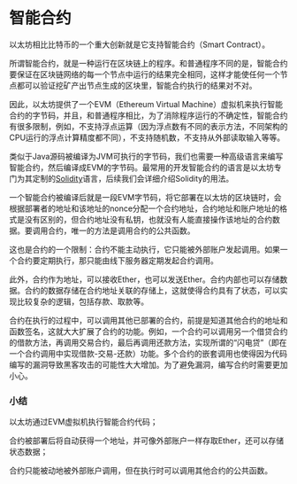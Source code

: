 # 智能合约

以太坊相比比特币的一个重大创新就是它支持智能合约（Smart Contract）。

所谓智能合约，就是一种运行在区块链上的程序。和普通程序不同的是，智能合约要保证在区块链网络的每一个节点中运行的结果完全相同，这样才能使任何一个节点都可以验证挖矿产出节点生成的区块里，智能合约执行的结果对不对。

因此，以太坊提供了一个EVM（Ethereum Virtual Machine）虚拟机来执行智能合约的字节码，并且，和普通程序相比，为了消除程序运行的不确定性，智能合约有很多限制，例如，不支持浮点运算（因为浮点数有不同的表示方法，不同架构的CPU运行的浮点计算精度都不同），不支持随机数，不支持从外部读取输入等等。

类似于Java源码被编译为JVM可执行的字节码，我们也需要一种高级语言来编写智能合约，然后编译成EVM的字节码。最常用的开发智能合约的语言是以太坊专门为其定制的[Solidity](https://docs.soliditylang.org)语言，后续我们会详细介绍Solidity的用法。

一个智能合约被编译后就是一段EVM字节码，将它部署在以太坊的区块链时，会根据部署者的地址和该地址的nonce分配一个合约地址，合约地址和账户地址的格式是没有区别的，但合约地址没有私钥，也就没有人能直接操作该地址的合约数据。要调用合约，唯一的方法是调用合约的公共函数。

这也是合约的一个限制：合约不能主动执行，它只能被外部账户发起调用。如果一个合约要定期执行，那只能由线下服务器定期发起合约调用。

此外，合约作为地址，可以接收Ether，也可以发送Ether。合约内部也可以存储数据。合约的数据存储在合约地址关联的存储上，这就使得合约具有了状态，可以实现比较复杂的逻辑，包括存款、取款等。

合约在执行的过程中，可以调用其他已部署的合约，前提是知道其他合约的地址和函数签名，这就大大扩展了合约的功能。例如，一个合约可以调用另一个借贷合约的借款方法，再调用交易合约，最后再调用还款方法，实现所谓的“闪电贷”（即在一个合约调用中实现借款-交易-还款）功能。多个合约的嵌套调用也使得因为代码编写的漏洞导致黑客攻击的可能性大大增加。为了避免漏洞，编写合约时需要更加小心。

### 小结

以太坊通过EVM虚拟机执行智能合约代码；

合约被部署后将自动获得一个地址，并可像外部账户一样存取Ether，还可以存储状态数据；

合约只能被动地被外部账户调用，但在执行时可以调用其他合约的公共函数。
